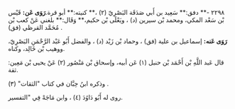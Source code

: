 ٢٢٩٨ -** دفق:** سَعِيد بن أَبي صَدَقَة البَصْرِيّ (٢) ،** كنيته:** أبو قرة.**رَوَى عَن:** قَيْس بْن سَعْد المكي، ومحمد بْن سيرين (د) ، ويَعْلَى بْن حكيم،** وَقَال:** بلغني عَنْ كعب بْن مُحَمَّد القرظي (فق) .

**رَوَى عَنه:** إسماعيل بن علية (فق) ، وحماد بْن زَيْد (د) ، والفضل أَبُو عَبْد الرَّحْمَنِ البَصْرِيّ، ووهيب بْن خَالِد، وكناه.

قال عَبد اللَّهِ بْن أَحْمَد بْن حنبل (١) عَن أبيه، وإسحاق بْن مَنْصُور (٢) عَنْ يحيى بْن مَعِين: ثقة.

وذكره ابنُ حِبَّان في كتاب "الثقات" (٣) .

روى له أَبُو دَاوُدَ (٤) ، وابن مَاجَهْ فِي "التفسير.